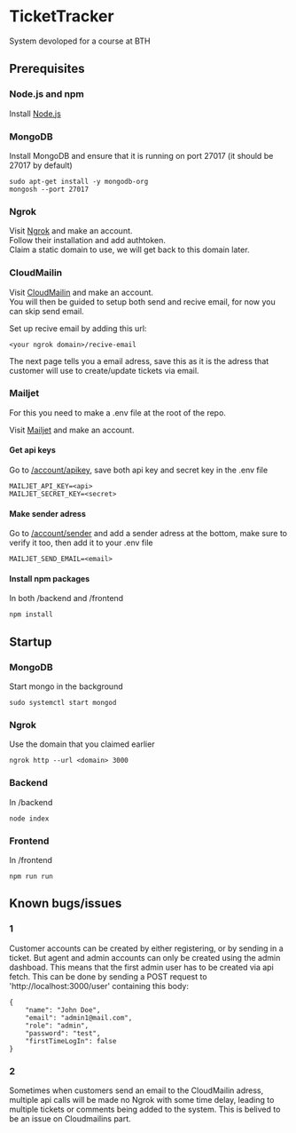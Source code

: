 # TicketTracker
System devoloped for a course at BTH

## Prerequisites

### Node.js and npm
Install [Node.js](https://nodejs.org/en/download/package-manager/)

### MongoDB
Install MongoDB and ensure that it is running on port 27017 (it should be 27017 by default)
```
sudo apt-get install -y mongodb-org
mongosh --port 27017
```

### Ngrok
Visit [Ngrok](https://ngrok.com/) and make an account.<br>
Follow their installation and add authtoken.<br>
Claim a static domain to use, we will get back to this domain later.

### CloudMailin
Visit [CloudMailin](https://www.cloudmailin.com/) and make an account.<br>
You will then be guided to setup both send and recive email, for now you can skip send email.

Set up recive email by adding this url:
```
<your ngrok domain>/recive-email
```
The next page tells you a email adress, save this as it is the adress that customer will use to create/update tickets via email.

### Mailjet
For this you need to make a .env file at the root of the repo.

Visit [Mailjet](https://www.mailjet.com) and make an account.

#### Get api keys
Go to [/account/apikey](https://app.mailjet.com/account/apikeys), save both api key and secret key in the .env file
```
MAILJET_API_KEY=<api>
MAILJET_SECRET_KEY=<secret>
```

#### Make sender adress
Go to [/account/sender](https://app.mailjet.com/account/sender) and add a sender adress at the bottom, make sure to verify it too, then add it to your .env file
```
MAILJET_SEND_EMAIL=<email>
```

#### Install npm packages
In both /backend and /frontend
```
npm install
```

## Startup

### MongoDB
Start mongo in the background
```
sudo systemctl start mongod
```

### Ngrok
Use the domain that you claimed earlier
```
ngrok http --url <domain> 3000
```

### Backend
In /backend
```
node index
```

### Frontend
In /frontend
```
npm run run
```

## Known bugs/issues

### 1
Customer accounts can be created by either registering, or by sending in a ticket. But agent and admin accounts can only be created using the admin dashboad. This means that the first admin user has to be created via api fetch. This can be done by sending a POST request to 'http://localhost:3000/user' containing this body:
```
{
    "name": "John Doe",
    "email": "admin1@mail.com",
    "role": "admin",
    "password": "test",
    "firstTimeLogIn": false
}
```

### 2
Sometimes when customers send an email to the CloudMailin adress, multiple api calls will be made no Ngrok with some time delay, leading to multiple tickets or comments being added to the system. This is belived to be an issue on Cloudmailins part.

